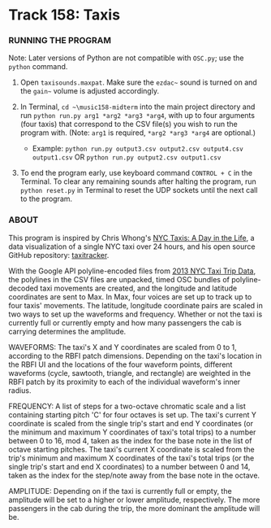 # Track 158: Taxis #

### RUNNING THE PROGRAM ###

Note: Later versions of Python are not compatible with `OSC.py`; use the `python` command.

1. Open `taxisounds.maxpat`. Make sure the `ezdac~` sound is turned on and the `gain~` volume is adjusted accordingly.

2. In Terminal, `cd ~\music158-midterm` into the main project directory and run `python run.py arg1 *arg2 *arg3 *arg4`, with up to four arguments (four taxis) that correspond to the CSV file(s) you wish to run the program with. (Note: `arg1` is required, `*arg2 *arg3 *arg4` are optional.)

    * Example: `python run.py output3.csv output2.csv output4.csv output1.csv` OR `python run.py output2.csv output1.csv`

3. To end the program early, use keyboard command `CONTROL + C` in the Terminal. To clear any remaining sounds after halting the program, run `python reset.py` in Terminal to reset the UDP sockets until the next call to the program.

### ABOUT ###

This program is inspired by Chris Whong's [NYC Taxis: A Day in the Life](http://nyctaxi.herokuapp.com), a data visualization of a single NYC taxi over 24 hours, and his open source GitHub repository: [taxitracker](https://github.com/chriswhong/taxitracker).

With the Google API polyline-encoded files from [2013 NYC Taxi Trip Data](http://www.andresmh.com/nyctaxitrips/), the polylines in the CSV files are unpacked, timed OSC bundles of polyline-decoded taxi movements are created, and the longitude and latitude coordinates are sent to Max. In Max, four voices are set up to track up to four taxis' movements. The latitude, longitude coordinate pairs are scaled in two ways to set up the waveforms and frequency. Whether or not the taxi is currently full or currently empty and how many passengers the cab is carrying determines the amplitude.

WAVEFORMS: The taxi's X and Y coordinates are scaled from 0 to 1, according to the RBFI patch dimensions. Depending on the taxi's location in the RBFI UI and the locations of the four waveform points, different waveforms (cycle, sawtooth, triangle, and rectangle) are weighted in the RBFI patch by its proximity to each of the individual waveform's inner radius.

FREQUENCY: A list of steps for a two-octave chromatic scale and a list containing starting pitch 'C' for four octaves is set up. The taxi's current Y coordinate is scaled from the single trip's start and end Y coordinates (or the minimum and maximum Y coordinates of taxi's total trips) to a number between 0 to 16, mod 4, taken as the index for the base note in the list of octave starting pitches. The taxi's current X coordinate is scaled from the trip's minimum and maximum X coordinates of the taxi's total trips (or the single trip's start and end X coordinates) to a number between 0 and 14, taken as the index for the step/note away from the base note in the octave.

AMPLITUDE: Depending on if the taxi is currently full or empty, the amplitude will be set to a higher or lower amplitude, respectively. The more passengers in the cab during the trip, the more dominant the amplitude will be.
